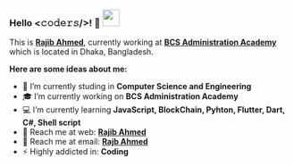 ### Hello <𝚌𝚘𝚍𝚎𝚛𝚜/>! 👋 <img src="https://i.imgur.com/lzogB7F.gif" width="30px"> ###

This is **[Rajib Ahmed](https://rajibdpi.github.io/)**, currently working at **[BCS Administration Academy](http://bcsadminacademy.gov.bd/)** which is located in Dhaka, Bangladesh.

**Here are some ideas about me:**

- 🏢 I’m currently studing in **Computer Science and Engineering**
- 🎓 I’m currently working on **BCS Administration Academy**
- 💻 I’m currently learning **JavaScript, BlockChain, Pyhton, Flutter, Dart, C#, Shell script**
- 🔗 Reach me at web: **[Rajib Ahmed](https://rajibdpi.github.io/)**
- 📧 Reach me at email: **[Rajb Ahmed](mailto:rajibdpi@gmail.com?subject=[GitHub]%20Source%20Rajib%20Ahmed)**
- ⚡ Highly addicted in: **Coding**
